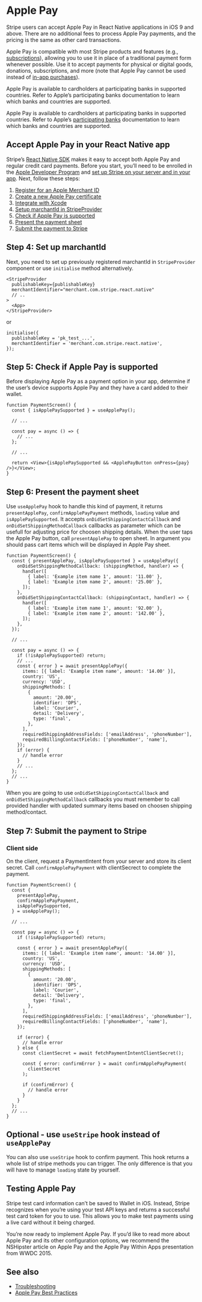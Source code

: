 # Apple Pay

Stripe users can accept Apple Pay in React Native applications in iOS 9 and above. There are no additional fees to process Apple Pay payments, and the pricing is the same as other card transactions.

Apple Pay is compatible with most Stripe products and features (e.g., [subscriptions](https://stripe.com/docs/billing)), allowing you to use it in place of a traditional payment form whenever possible. Use it to accept payments for physical or digital goods, donations, subscriptions, and more (note that Apple Pay cannot be used instead of [in-app purchases](https://stripe.com/docs/apple-pay#using-stripe-and-apple-pay-vs-in-app-purchases)).

Apple Pay is available to cardholders at participating banks in supported countries. Refer to Apple’s participating banks documentation to learn which banks and countries are supported.

Apple Pay is available to cardholders at participating banks in supported countries. Refer to Apple’s [participating banks](https://support.apple.com/en-us/HT204916) documentation to learn which banks and countries are supported.

## Accept Apple Pay in your React Native app

Stripe’s [React Native SDK](https://github.com/stripe/stripe-react-native/) makes it easy to accept both Apple Pay and regular credit card payments. Before you start, you’ll need to be enrolled in the [Apple Developer Program](https://developer.apple.com/programs/) and [set up Stripe on your server and in your app](../README.md#stripe-initialisation). Next, follow these steps:

1. [Register for an Apple Merchant ID](https://stripe.com/docs/apple-pay#merchantid)
2. [Create a new Apple Pay certificate](https://stripe.com/docs/apple-pay#csr)
3. [Integrate with Xcode](https://stripe.com/docs/apple-pay#setup)
4. [Setup marchantId in StripeProvider](#step-4-set-up-merchantid-in-stripe-provider)
5. [Check if Apple Pay is supported](#step-5-check-if-apple-pay-is-supported)
6. [Present the payment sheet](#step-6-present-the-payment-sheet)
7. [Submit the payment to Stripe](#step-7-submit-the-payment-to-stripe)

## Step 4: Set up marchantId

Next, you need to set up previously registered marchantId in `StripeProvider` component or use `initialise` method alternatively.

```tsx
<StripeProvider
  publishableKey={publishableKey}
  merchantIdentifier="merchant.com.stripe.react.native"
  // ..
>
  <App>
</StripeProvider>
```

or

```tsx
initialise({
  publishableKey = 'pk_test_...',
  merchantIdentifier = 'merchant.com.stripe.react.native',
});
```

## Step 5: Check if Apple Pay is supported

Before displaying Apple Pay as a payment option in your app, determine if the user’s device supports Apple Pay and they have a card added to their wallet.

```tsx
function PaymentScreen() {
  const { isApplePaySupported } = useApplePay();

  // ...

  const pay = async () => {
    // ...
  };

  // ...

  return <View>{isApplePaySupported && <ApplePayButton onPress={pay} />}</View>;
}
```

## Step 6: Present the payment sheet

Use `useApplePay` hook to handle this kind of payment,
it returns `presentApplePay`, `confirmApplePayPayment` methods, `loading` value and `isApplePaySupported`.
It accepts `onDidSetShippingContactCallback` and `onDidSetShippingMethodCallback` callbacks as parameter which can be usefull for adjusting price for choosen shipping details.
When the user taps the Apple Pay button, call `presentApplePay` to open sheet.
In argument you should pass cart items which will be displayed in Apple Pay sheet.

```tsx
function PaymentScreen() {
  const { presentApplePay, isApplePaySupported } = useApplePay({
    onDidSetShippingMethodCallback: (shippingMethod, handler) => {
      handler([
        { label: 'Example item name 1', amount: '11.00' },
        { label: 'Example item name 2', amount: '25.00' },
      ]);
    },
    onDidSetShippingContactCallback: (shippingContact, handler) => {
      handler([
        { label: 'Example item name 1', amount: '92.00' },
        { label: 'Example item name 2', amount: '142.00' },
      ]);
    },
  });

  // ...

  const pay = async () => {
    if (!isApplePaySupported) return;
    // ...
    const { error } = await presentApplePay({
      items: [{ label: 'Example item name', amount: '14.00' }],
      country: 'US',
      currency: 'USD',
      shippingMethods: [
        {
          amount: '20.00',
          identifier: 'DPS',
          label: 'Courier',
          detail: 'Delivery',
          type: 'final',
        },
      ],
      requiredShippingAddressFields: ['emailAddress', 'phoneNumber'],
      requiredBillingContactFields: ['phoneNumber', 'name'],
    });
    if (error) {
      // handle error
    }
    // ...
  };
  // ...
}
```

When you are going to use `onDidSetShippingContactCallback` and `onDidSetShippingMethodCallback` callbacks you must remember
to call provided handler with updated summary items based on choosen shipping method/contact.

## Step 7: Submit the payment to Stripe

### Client side

On the client, request a PaymentIntent from your server and store its client secret.
Call `confirmApplePayPayment` with clientSecrect to complete the payment.

```tsx
function PaymentScreen() {
  const {
    presentApplePay,
    confirmApplePayPayment,
    isApplePaySupported,
  } = useApplePay();

  // ...

  const pay = async () => {
    if (!isApplePaySupported) return;

    const { error } = await presentApplePay({
      items: [{ label: 'Example item name', amount: '14.00' }],
      country: 'US',
      currency: 'USD',
      shippingMethods: [
        {
          amount: '20.00',
          identifier: 'DPS',
          label: 'Courier',
          detail: 'Delivery',
          type: 'final',
        },
      ],
      requiredShippingAddressFields: ['emailAddress', 'phoneNumber'],
      requiredBillingContactFields: ['phoneNumber', 'name'],
    });

    if (error) {
      // handle error
    } else {
      const clientSecret = await fetchPaymentIntentClientSecret();

      const { error: confirmError } = await confirmApplePayPayment(
        clientSecret
      );

      if (confirmError) {
        // handle error
      }
    }
  };
  // ...
}
```

## Optional - use `useStripe` hook instead of `useApplePay`

You can also use `useStripe` hook to confirm payment. This hook returns a whole list of stripe methods you can trigger. The only difference is that you will have to manage `loading` state by yourself.

## Testing Apple Pay

Stripe test card information can’t be saved to Wallet in iOS. Instead, Stripe recognizes when you’re using your test API keys and returns a successful test card token for you to use. This allows you to make test payments using a live card without it being charged.

You’re now ready to implement Apple Pay. If you’d like to read more about Apple Pay and its other configuration options, we recommend the NSHipster article on Apple Pay and the Apple Pay Within Apps presentation from WWDC 2015.

## See also

- [Troubleshooting](https://stripe.com/docs/apple-pay#troubleshooting)
- [Apple Pay Best Practices](https://stripe.com/docs/apple-pay/best-practices)
